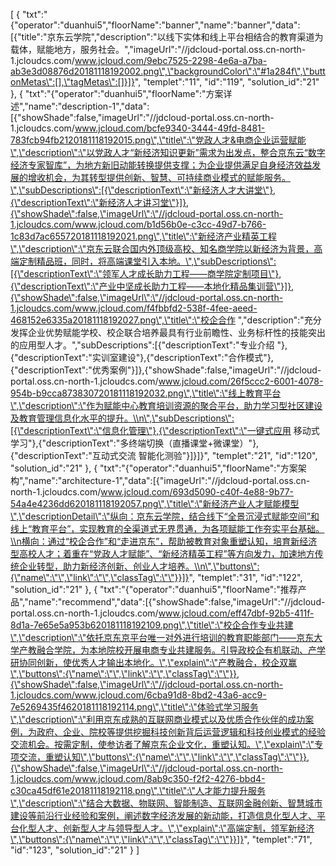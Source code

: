 [
	{
		"txt":"{\"operator\":\"duanhui5\",\"floorName\":\"banner\",\"name\":\"banner\",\"data\":[{\"title\":\"京东云学院\",\"description\":\"以线下实体和线上平台相结合的教育渠道为载体，赋能地方，服务社会。\",\"imageUrl\":\"//jdcloud-portal.oss.cn-north-1.jcloudcs.com/www.jcloud.com/9ebc7525-2298-4e6a-a7ba-ab3e3d08876d20181118192002.png\",\"backgroundColor\":\"#1a284f\",\"buttonMetas\":[],\"tagMetas\":[]}]}",
		"templet":"11",
		"id":"119",
		"solution_id":"21"
	},
	{
		"txt":"{\"operator\":\"duanhui5\",\"floorName\":\"方案详述\",\"name\":\"description-1\",\"data\":[{\"showShade\":false,\"imageUrl\":\"//jdcloud-portal.oss.cn-north-1.jcloudcs.com/www.jcloud.com/bcfe9340-3444-49fd-8481-783fcb94fb2120181118192015.png\",\"title\":\"党政人才&电商企业运营赋能\",\"description\":\"以党政人才“新经济知识更新”需求为出发点，整合京东云“数字经济专家智库”，为地方新旧动能转换提供支撑；为企业提供满足自身经济效益发展的增收机会，为其转型提供创新、智慧、可持续商业模式的赋能服务。\",\"subDescriptions\":[{\"descriptionText\":\"新经济人才大讲堂\"},{\"descriptionText\":\"新经济人才讲习堂\"}]},{\"showShade\":false,\"imageUrl\":\"//jdcloud-portal.oss.cn-north-1.jcloudcs.com/www.jcloud.com/b1d56b0e-c3cc-49d7-b766-1c83d7ac655720181118192021.png\",\"title\":\"新经济产业精英工程\",\"description\":\"京东云联合国内外顶级高校、知名商学院以新经济为背景，高端定制精品班，同时，将高端课堂引入本地。\",\"subDescriptions\":[{\"descriptionText\":\"领军人才成长助力工程——商学院定制项目\"},{\"descriptionText\":\"产业中坚成长助力工程——本地化精品集训营\"}]},{\"showShade\":false,\"imageUrl\":\"//jdcloud-portal.oss.cn-north-1.jcloudcs.com/www.jcloud.com/f4fbbfd2-538f-4fee-aeed-468152e6335a20181118192027.png\",\"title\":\"校企合作 \",\"description\":\"充分发挥企业优势赋能学校、校企联合培养最具有行业前瞻性、业务标杆性的技能突出的应用型人才。\",\"subDescriptions\":[{\"descriptionText\":\"专业介绍 \"},{\"descriptionText\":\"实训室建设\"},{\"descriptionText\":\"合作模式\"},{\"descriptionText\":\"优秀案例\"}]},{\"showShade\":false,\"imageUrl\":\"//jdcloud-portal.oss.cn-north-1.jcloudcs.com/www.jcloud.com/26f5ccc2-6001-4078-954b-b9cca873830720181118192032.png\",\"title\":\"线上教育平台\",\"description\":\"作为赋能中心教育培训资源的聚合平台，助力学习型社区建设及教育管理信息化水平的提升。\\n\",\"subDescriptions\":[{\"descriptionText\":\"信息化管理\"},{\"descriptionText\":\"一键式应用 移动式学习\"},{\"descriptionText\":\"多终端切换（直播课堂+微课堂）\"},{\"descriptionText\":\"互动式交流 智能化测验\"}]}]}",
		"templet":"21",
		"id":"120",
		"solution_id":"21"
	},
	{
		"txt":"{\"operator\":\"duanhui5\",\"floorName\":\"方案架构\",\"name\":\"architecture-1\",\"data\":[{\"imageUrl\":\"//jdcloud-portal.oss.cn-north-1.jcloudcs.com/www.jcloud.com/693d5090-c40f-4e88-9b77-54a4e4236dd620181118192057.png\",\"title\":\"新经济产业人才赋能模型\",\"descriptionDetail\":\"纵向：京东云学院，结合线下“全景沉浸式赋能空间”和线上“教育平台”，实现教育的全渠道式无界贯通，为各项赋能工作夯实平台基础。\\n横向：通过“校企合作”和“走进京东”，帮助被教育对象重塑认知，培育新经济型高校人才；着重在“党政人才赋能”、“新经济精英工程”等方向发力，加速地方传统企业转型，助力新经济创新、创业人才培养。\\n\",\"buttons\":{\"name\":\"\",\"link\":\"\",\"classTag\":\"\"}}]}",
		"templet":"31",
		"id":"122",
		"solution_id":"21"
	},
	{
		"txt":"{\"operator\":\"duanhui5\",\"floorName\":\"推荐产品\",\"name\":\"recommend\",\"data\":[{\"showShade\":false,\"imageUrl\":\"//jdcloud-portal.oss.cn-north-1.jcloudcs.com/www.jcloud.com/eff47dbf-92b5-411f-8d1a-7e65e5a953b620181118192109.png\",\"title\":\"校企合作专业共建\",\"description\":\"依托京东京平台唯一对外进行培训的教育职能部门——京东大学产教融合学院，为本地院校开展电商专业共建服务。引导政校企有机联动、产学研协同创新，使优秀人才输出本地化。\",\"explain\":\"产教融合，校企双赢\",\"buttons\":{\"name\":\"\",\"link\":\"\",\"classTag\":\"\"}},{\"showShade\":false,\"imageUrl\":\"//jdcloud-portal.oss.cn-north-1.jcloudcs.com/www.jcloud.com/6cba91d8-8bd2-43a6-acc9-7e5269435f4620181118192114.png\",\"title\":\"体验式学习服务\",\"description\":\"利用京东成熟的互联网商业模式以及优质合作伙伴的成功案例，为政府、企业、院校等提供挖掘科技创新背后运营逻辑和科技创业模式的经验交流机会。按需定制，使参访者了解京东企业文化，重塑认知。\",\"explain\":\"专项交流，重塑认知\",\"buttons\":{\"name\":\"\",\"link\":\"\",\"classTag\":\"\"}},{\"showShade\":false,\"imageUrl\":\"//jdcloud-portal.oss.cn-north-1.jcloudcs.com/www.jcloud.com/8ab9c350-f2f2-4276-bbd4-c30ca45df61e20181118192118.png\",\"title\":\"人才能力提升服务\",\"description\":\"结合大数据、物联网、智能制造、互联网金融创新、智慧城市建设等前沿行业经验和案例，阐述数字经济发展的新动能，打造信息化型人才、平台化型人才、创新型人才与领导型人才。\",\"explain\":\"高端定制，领军新经济\",\"buttons\":{\"name\":\"\",\"link\":\"\",\"classTag\":\"\"}}]}",
		"templet":"71",
		"id":"123",
		"solution_id":"21"
	}
]